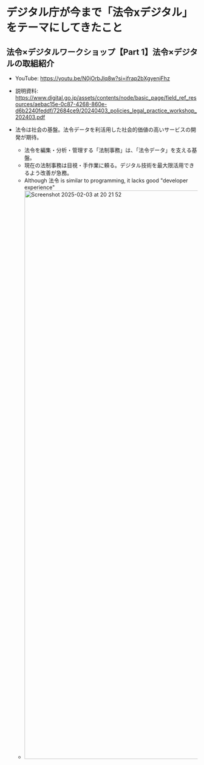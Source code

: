 # デジタル庁が今まで「法令xデジタル」をテーマにしてきたこと

## 法令×デジタルワークショップ【Part 1】法令×デジタルの取組紹介

- YouTube: <https://youtu.be/N0jOrbJlq8w?si=ifrap2bXgyenjFhz>
- 説明資料: <https://www.digital.go.jp/assets/contents/node/basic_page/field_ref_resources/aebac15e-0c87-4268-860e-d6b2240feddf/72684ce9/20240403_policies_legal_practice_workshop_202403.pdf>

- 法令は社会の基盤。法令データを利活用した社会的価値の高いサービスの開発が期待。
    - 法令を編集・分析・管理する「法制事務」は、「法令データ」を支える基盤。
    - 現在の法制事務は目視・手作業に頼る。デジタル技術を最大限活用できるよう改善が急務。
    - Although 法令 is similar to programming, it lacks good "developer experience"
    - <img width="1497" alt="Screenshot 2025-02-03 at 20 21 52" src="https://github.com/user-attachments/assets/3ae820e9-26a4-4538-8d93-b30308686575" />
